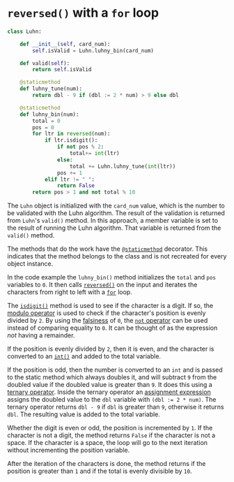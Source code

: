 # `reversed()` with a `for` loop

```python
class Luhn:

    def __init__(self, card_num):
        self.isValid = Luhn.luhny_bin(card_num)

    def valid(self):
        return self.isValid

    @staticmethod
    def luhny_tune(num):
        return dbl - 9 if (dbl := 2 * num) > 9 else dbl

    @staticmethod
    def luhny_bin(num):
        total = 0
        pos = 0
        for ltr in reversed(num):
            if ltr.isdigit():
                if not pos % 2:
                    total+= int(ltr)
                else:
                    total += Luhn.luhny_tune(int(ltr))
                pos += 1
            elif ltr != " ":
                return False
        return pos > 1 and not total % 10

```

The `Luhn` object is initialized with the `card_num` value, which is the number to be validated with the Luhn algorithm.
The result of the validation is returned from `Luhn`'s `valid()` method.
In this approach, a member variable is set to the result of running the Luhn algorithm.
That variable is returned from the `valid()` method.

The methods that do the work have the [`@staticmethod`][static-method] decorator.
This indicates that the method belongs to the class and is not recreated for every object instance.

In the code example the `luhny_bin()` method initializes the `total` and `pos` variables to `0`.
It then calls [`reversed()`][reversed] on the input and iterates the characters from right to left with a [`for`][for] loop.

The [`isdigit()`][isdigit] method is used to see if the character is a digit.
If so, the [modulo operator][modulo-operator] is used to check if the character's position is evenly divided by `2`.
By using the [falsiness][falsiness] of `0`, the [`not` operator][not-operator] can be used instead of comparing equality to `0`.
It can be thought of as the expression _not_ having a remainder.

If the position is evenly divided by `2`, then it is even, and the character is converted to an [`int()`][int] and added to the total variable.

If the position is odd, then the number is converted to an `int` and is passed to the static method which always doubles it,
and will subtract `9` from the doubled value if the doubled value is greater than `9`.
It does this using a [ternary operator][ternary-operator].
Inside the ternary operator an [assignment expression][assignment-expression] assigns the doubled value to the `dbl` variable with `(dbl := 2 * num)`.
The ternary operator returns `dbl - 9` if `dbl` is greater than `9`, otherwise it returns `dbl`.
The resulting value is added to the total variable.

Whether the digit is even or odd, the position is incremented by `1`.
If the character is not a digit, the method returns `False` if the character is not a space.
If the character is a space, the loop will go to the next iteration without incrementing the position variable.

After the iteration of the characters is done, the method returns if the position is greater than `1` and if the total is evenly divisible by `10`.

[static-method]: https://docs.python.org/3/library/functions.html?#staticmethod
[reversed]: https://docs.python.org/3/library/functions.html?#reversed
[for]: https://docs.python.org/3/tutorial/controlflow.html#for-statements
[isdigit]: https://docs.python.org/3/library/stdtypes.html?#str.isdigit
[modulo-operator]: https://realpython.com/python-modulo-operator/
[falsiness]: https://www.pythontutorial.net/python-basics/python-boolean/
[not-operator]: https://realpython.com/python-not-operator/
[int]: https://docs.python.org/3/library/functions.html?#int
[ternary-operator]: https://www.pythontutorial.net/python-basics/python-ternary-operator/
[assignment-expression]: https://peps.python.org/pep-0572/

